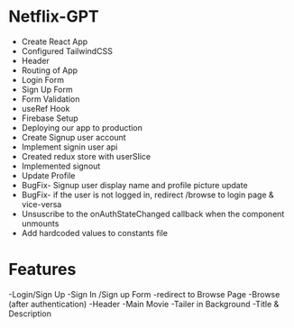 # Netflix-GPT

- Create React App
- Configured TailwindCSS
- Header
- Routing of App
- Login Form
- Sign Up Form
- Form Validation
- useRef Hook
- Firebase Setup
- Deploying our app to production
- Create Signup user account
- Implement signin user api
- Created redux store with userSlice
- Implemented signout
- Update Profile
- BugFix- Signup user display name and profile picture update
- BugFix- if the user is not logged in, redirect /browse to login page & vice-versa
- Unsuscribe to the onAuthStateChanged callback when the component unmounts
- Add hardcoded values to constants file

# Features

-Login/Sign Up
    -Sign In /Sign up Form
    -redirect to Browse Page
-Browse (after authentication)
    -Header
    -Main Movie
        -Tailer in Background
        -Title & Description

